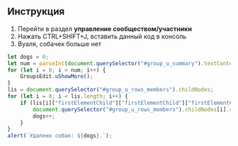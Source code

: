 ## Инструкция
1. Перейти в раздел **управление сообществом/участники**
2. Нажать CTRL+SHIFT+J, вставить данный код в консоль
3. Вуаля, собачек больше нет
```js
let dogs = 0;
let num = parseInt(document.querySelector("#group_u_summary").textContent)/20;
for (let i = 0; i < num; i++) {
    GroupsEdit.uShowMore();
}
lis = document.querySelector("#group_u_rows_members").childNodes;
for (let i = 0; i < lis.length; i++) {
    if (lis[i]["firstElementChild"]["firstElementChild"]["firstElementChild"].src === "https://vk.com/images/deactivated_100.png") {
        document.querySelector("#group_u_rows_members").childNodes[i].childNodes[3]["firstElementChild"].onclick();
        dogs++;
    }
}
alert(`Удалено собак: ${dogs}.`);
```
